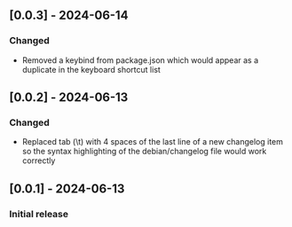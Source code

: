 ## [0.0.3] - 2024-06-14
### Changed
- Removed a keybind from package.json which would appear as a duplicate in the keyboard shortcut list

## [0.0.2] - 2024-06-13
### Changed
- Replaced tab (\t) with 4 spaces of the last line of a new changelog item so the syntax highlighting of the debian/changelog file would work correctly

## [0.0.1] - 2024-06-13
### Initial release
